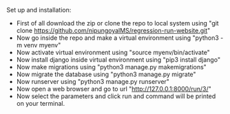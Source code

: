 Set up and installation:
- First of all download the zip or clone the repo to local system using "git clone https://github.com/nipungoyalMS/regression-run-website.git"
- Now go inside the repo and make a virtual environment using "python3 -m venv myenv"
- Now activate virtual environment using "source myenv/bin/activate"
- Now install django inside virtual environment using "pip3 install django"
- Now make migrations using "python3 manage.py makemigrations"
- Now migrate the database using "python3 manage.py migrate"
- Now runserver using "python3 manage.py runserver"
- Now open a web browser and go to url "http://127.0.0.1:8000/run/3/"
- Now select the parameters and click run and command will be printed on your terminal.